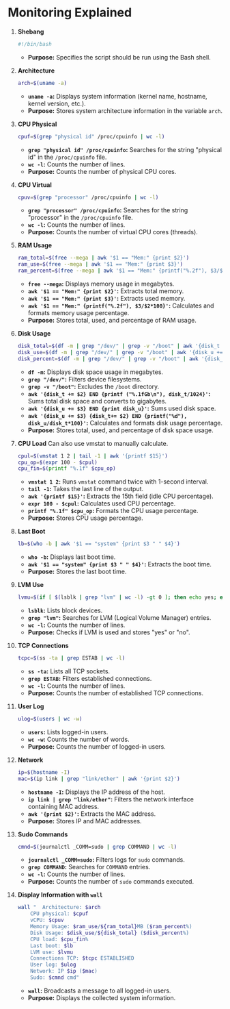 # Monitoring Explained

1. **Shebang**
   ```bash
   #!/bin/bash
   ```
   - **Purpose:** Specifies the script should be run using the Bash shell.

2. **Architecture**
   ```bash
   arch=$(uname -a)
   ```
   - **`uname -a`:** Displays system information (kernel name, hostname, kernel version, etc.).
   - **Purpose:** Stores system architecture information in the variable `arch`.

3. **CPU Physical**
   ```bash
   cpuf=$(grep "physical id" /proc/cpuinfo | wc -l)
   ```
   - **`grep "physical id" /proc/cpuinfo`:** Searches for the string "physical id" in the `/proc/cpuinfo` file.
   - **`wc -l`:** Counts the number of lines.
   - **Purpose:** Counts the number of physical CPU cores.

4. **CPU Virtual**
   ```bash
   cpuv=$(grep "processor" /proc/cpuinfo | wc -l)
   ```
   - **`grep "processor" /proc/cpuinfo`:** Searches for the string "processor" in the `/proc/cpuinfo` file.
   - **`wc -l`:** Counts the number of lines.
   - **Purpose:** Counts the number of virtual CPU cores (threads).

5. **RAM Usage**
   ```bash
   ram_total=$(free --mega | awk '$1 == "Mem:" {print $2}')
   ram_use=$(free --mega | awk '$1 == "Mem:" {print $3}')
   ram_percent=$(free --mega | awk '$1 == "Mem:" {printf("%.2f"), $3/$2*100}')
   ```
   - **`free --mega`:** Displays memory usage in megabytes.
   - **`awk '$1 == "Mem:" {print $2}'`:** Extracts total memory.
   - **`awk '$1 == "Mem:" {print $3}'`:** Extracts used memory.
   - **`awk '$1 == "Mem:" {printf("%.2f"), $3/$2*100}'`:** Calculates and formats memory usage percentage.
   - **Purpose:** Stores total, used, and percentage of RAM usage.

6. **Disk Usage**
   ```bash
   disk_total=$(df -m | grep "/dev/" | grep -v "/boot" | awk '{disk_t += $2} END {printf ("%.1fGb\n"), disk_t/1024}')
   disk_use=$(df -m | grep "/dev/" | grep -v "/boot" | awk '{disk_u += $3} END {print disk_u}')
   disk_percent=$(df -m | grep "/dev/" | grep -v "/boot" | awk '{disk_u += $3} {disk_t+= $2} END {printf("%d"), disk_u/disk_t*100}')
   ```
   - **`df -m`:** Displays disk space usage in megabytes.
   - **`grep "/dev/"`:** Filters device filesystems.
   - **`grep -v "/boot"`:** Excludes the `/boot` directory.
   - **`awk '{disk_t += $2} END {printf ("%.1fGb\n"), disk_t/1024}'`:** Sums total disk space and converts to gigabytes.
   - **`awk '{disk_u += $3} END {print disk_u}'`:** Sums used disk space.
   - **`awk '{disk_u += $3} {disk_t+= $2} END {printf("%d"), disk_u/disk_t*100}'`:** Calculates and formats disk usage percentage.
   - **Purpose:** Stores total, used, and percentage of disk space usage.

7. **CPU Load**
   Can also use vmstat to manually calculate.
   ```bash
   cpul=$(vmstat 1 2 | tail -1 | awk '{printf $15}')
   cpu_op=$(expr 100 - $cpul)
   cpu_fin=$(printf "%.1f" $cpu_op)
   ```
   - **`vmstat 1 2`:** Runs `vmstat` command twice with 1-second interval.
   - **`tail -1`:** Takes the last line of the output.
   - **`awk '{printf $15}'`:** Extracts the 15th field (idle CPU percentage).
   - **`expr 100 - $cpul`:** Calculates used CPU percentage.
   - **`printf "%.1f" $cpu_op`:** Formats the CPU usage percentage.
   - **Purpose:** Stores CPU usage percentage.

8. **Last Boot**
   ```bash
   lb=$(who -b | awk '$1 == "system" {print $3 " " $4}')
   ```
   - **`who -b`:** Displays last boot time.
   - **`awk '$1 == "system" {print $3 " " $4}'`:** Extracts the boot time.
   - **Purpose:** Stores the last boot time.

9. **LVM Use**
   ```bash
   lvmu=$(if [ $(lsblk | grep "lvm" | wc -l) -gt 0 ]; then echo yes; else echo no; fi)
   ```
   - **`lsblk`:** Lists block devices.
   - **`grep "lvm"`:** Searches for LVM (Logical Volume Manager) entries.
   - **`wc -l`:** Counts the number of lines.
   - **Purpose:** Checks if LVM is used and stores "yes" or "no".

10. **TCP Connections**
    ```bash
    tcpc=$(ss -ta | grep ESTAB | wc -l)
    ```
    - **`ss -ta`:** Lists all TCP sockets.
    - **`grep ESTAB`:** Filters established connections.
    - **`wc -l`:** Counts the number of lines.
    - **Purpose:** Counts the number of established TCP connections.

11. **User Log**
    ```bash
    ulog=$(users | wc -w)
    ```
    - **`users`:** Lists logged-in users.
    - **`wc -w`:** Counts the number of words.
    - **Purpose:** Counts the number of logged-in users.

12. **Network**
    ```bash
    ip=$(hostname -I)
    mac=$(ip link | grep "link/ether" | awk '{print $2}')
    ```
    - **`hostname -I`:** Displays the IP address of the host.
    - **`ip link | grep "link/ether"`:** Filters the network interface containing MAC address.
    - **`awk '{print $2}'`:** Extracts the MAC address.
    - **Purpose:** Stores IP and MAC addresses.

13. **Sudo Commands**
    ```bash
    cmnd=$(journalctl _COMM=sudo | grep COMMAND | wc -l)
    ```
    - **`journalctl _COMM=sudo`:** Filters logs for `sudo` commands.
    - **`grep COMMAND`:** Searches for `COMMAND` entries.
    - **`wc -l`:** Counts the number of lines.
    - **Purpose:** Counts the number of `sudo` commands executed.

14. **Display Information with `wall`**
    ```bash
    wall "	Architecture: $arch
    	CPU physical: $cpuf
    	vCPU: $cpuv
    	Memory Usage: $ram_use/${ram_total}MB ($ram_percent%)
    	Disk Usage: $disk_use/${disk_total} ($disk_percent%)
    	CPU load: $cpu_fin%
    	Last boot: $lb
    	LVM use: $lvmu
    	Connections TCP: $tcpc ESTABLISHED
    	User log: $ulog
    	Network: IP $ip ($mac)
    	Sudo: $cmnd cmd"
    ```
    - **`wall`:** Broadcasts a message to all logged-in users.
    - **Purpose:** Displays the collected system information.
